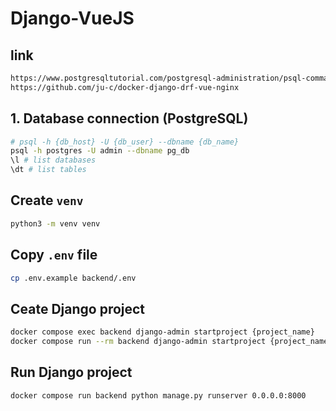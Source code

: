 # Django-VueJS

## link
```bash
https://www.postgresqltutorial.com/postgresql-administration/psql-commands/
https://github.com/ju-c/docker-django-drf-vue-nginx
```

## 1. Database connection (PostgreSQL)
```bash 
# psql -h {db_host} -U {db_user} --dbname {db_name}
psql -h postgres -U admin --dbname pg_db
\l # list databases
\dt # list tables
```
## Create `venv`
```bash
python3 -m venv venv
```
## Copy `.env` file
```bash 
cp .env.example backend/.env
```
## Ceate Django project
```bash
docker compose exec backend django-admin startproject {project_name}
docker compose run --rm backend django-admin startproject {project_name}
```
## Run Django project
```bash
docker compose run backend python manage.py runserver 0.0.0.0:8000
```